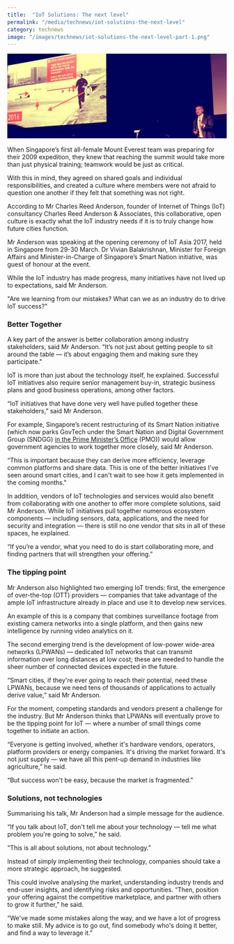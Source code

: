 ```yaml
---
title:  "IoT Solutions: The next level"
permalink: "/media/technews/iot-solutions-the-next-level"
category: technews
image: "/images/technews/iot-solutions-the-next-level-part-1.png"
---
```


![IoT solutions: the next level](/images/technews/iot-solutions-the-next-level-part-1.png)

When Singapore’s first all-female Mount Everest team was preparing for their 2009 expedition, they knew that reaching the summit would take more than just physical training; teamwork would be just as critical.

With this in mind, they agreed on shared goals and individual responsibilities, and created a culture where members were not afraid to question one another if they felt that something was not right.

According to Mr Charles Reed Anderson, founder of Internet of Things (IoT) consultancy Charles Reed Anderson & Associates, this collaborative, open culture is exactly what the IoT industry needs if it is to truly change how future cities function.

Mr Anderson was speaking at the opening ceremony of IoT Asia 2017, held in Singapore from 29-30 March. Dr Vivian Balakrishnan, Minister for Foreign Affairs and Minister-in-Charge of Singapore’s Smart Nation initiative, was guest of honour at the event.

While the IoT industry has made progress, many initiatives have not lived up to expectations, said Mr Anderson.

"Are we learning from our mistakes? What can we as an industry do to drive IoT success?"

### **Better Together**
A key part of the answer is better collaboration among industry stakeholders, said Mr Anderson. “It’s not just about getting people to sit around the table — it’s about engaging them and making sure they participate."

IoT is more than just about the technology itself, he explained. Successful IoT initiatives also require senior management buy-in, strategic business plans and good business operations, among other factors.

“IoT initiatives that have done very well have pulled together these stakeholders,” said Mr Anderson.

For example, Singapore’s recent restructuring of its Smart Nation initiative (which now parks GovTech under the Smart Nation and Digital Government Group (SNDGG) [in the Prime Minister’s Office](https://www.tech.gov.sg/technews/upclose/2017/03/govtech-joins-the-smart-nation-and-digital-government-group) (PMO)) would allow government agencies to work together more closely, said Mr Anderson.

“This is important because they can derive more efficiency, leverage common platforms and share data. This is one of the better initiatives I've seen around smart cities, and I can't wait to see how it gets implemented in the coming months."

In addition, vendors of IoT technologies and services would also benefit from collaborating with one another to offer more complete solutions, said Mr Anderson. While IoT initiatives pull together numerous ecosystem components — including sensors, data, applications, and the need for security and integration — there is still no one vendor that sits in all of these spaces, he explained.

“If you’re a vendor, what you need to do is start collaborating more, and finding partners that will strengthen your offering.”

### **The tipping point**
Mr Anderson also highlighted two emerging IoT trends: first, the emergence of over-the-top (OTT) providers — companies that take advantage of the ample IoT infrastructure already in place and use it to develop new services.

An example of this is a company that combines surveillance footage from existing camera networks into a single platform, and then gains new intelligence by running video analytics on it.

The second emerging trend is the development of low-power wide-area networks (LPWANs) — dedicated IoT networks that can transmit information over long distances at low cost; these are needed to handle the sheer number of connected devices expected in the future.

“Smart cities, if they're ever going to reach their potential, need these LPWANs, because we need tens of thousands of applications to actually derive value,” said Mr Anderson.

For the moment, competing standards and vendors present a challenge for the industry. But Mr Anderson thinks that LPWANs will eventually prove to be the tipping point for IoT — where a number of small things come together to initiate an action.

“Everyone is getting involved, whether it's hardware vendors, operators, platform providers or energy companies. It's driving the market forward. It's not just supply — we have all this pent-up demand in industries like agriculture,” he said.

“But success won't be easy, because the market is fragmented.”

### **Solutions, not technologies**
Summarising his talk, Mr Anderson had a simple message for the audience.

“If you talk about IoT, don't tell me about your technology — tell me what problem you're going to solve,” he said.

“This is all about solutions, not about technology.”

Instead of simply implementing their technology, companies should take a more strategic approach, he suggested.

This could involve analysing the market, understanding industry trends and end-user insights, and identifying risks and opportunities. “Then, position your offering against the competitive marketplace, and partner with others to grow it further,” he said.

“We've made some mistakes along the way, and we have a lot of progress to make still. My advice is to go out, find somebody who's doing it better, and find a way to leverage it.”
